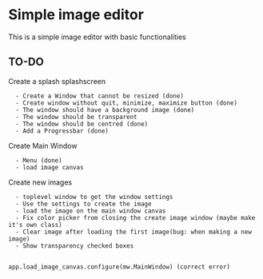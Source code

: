 # Simple image editor
This is a simple image editor with basic functionalities


## TO-DO
Create a splash splashscreen

      - Create a Window that cannot be resized (done)
      - Create window without quit, minimize, maximize button (done)
      - The window should have a background image (done)
      - The window should be transparent
      - The window should be centred (done)
      - Add a Progressbar (done)

  
Create Main Window

      - Menu (done)
      - load image canvas

Create new images

      - toplevel window to get the window settings
      - Use the settings to create the image
      - load the image on the main window canvas
      - Fix color picker from closing the create image window (maybe make it's own class)
      - Clear image after loading the first image(bug: when making a new image)
      - Show transparency checked boxes 

``` python 

app.load_image_canvas.configure(mw.MainWindow) (correct error)
```